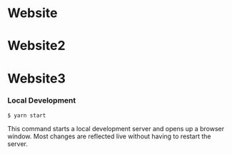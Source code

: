 # Website
# Website2
# Website3
### Local Development

```
$ yarn start
```

This command starts a local development server and opens up a browser window. Most changes are reflected live without having to restart the server.
